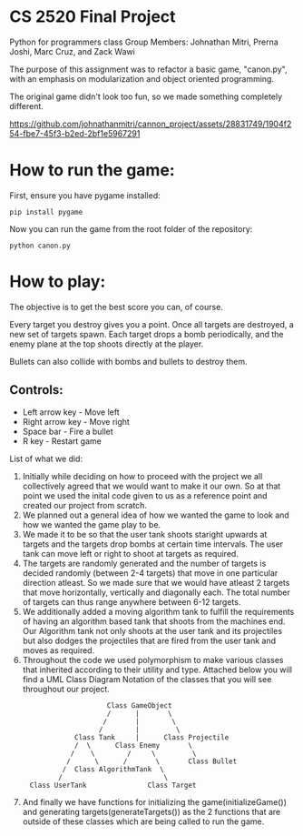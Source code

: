 # CS 2520 Final Project
Python for programmers class
Group Members: Johnathan Mitri, Prerna Joshi, Marc Cruz, and Zack Wawi

The purpose of this assignment was to refactor a basic game, "canon.py", with an emphasis on modularization and object oriented programming. 

The original game didn't look too fun, so we made something completely different. 


https://github.com/johnathanmitri/cannon_project/assets/28831749/1904f254-fbe7-45f3-b2ed-2bf1e5967291

# How to run the game: 

First, ensure you have pygame installed: 
```
pip install pygame
```
Now you can run the game from the root folder of the repository:
```
python canon.py
```

# How to play: 
The objective is to get the best score you can, of course.

Every target you destroy gives you a point. Once all targets are destroyed, a new set of targets spawn. Each target drops a bomb periodically, and the enemy plane at the top shoots directly at the player.

Bullets can also collide with bombs and bullets to destroy them.

## Controls:
- Left arrow key - Move left 
- Right arrow key - Move right 
- Space bar - Fire a bullet 
- R key - Restart game 

List of what we did:
1) Initially while deciding on how to proceed with the project we all collectively agreed that we would want to make it our own. So at that point we used the inital code given to us as a reference point and created our project from scratch. 
2) We planned out a general idea of how we wanted the game to look and how we wanted the game play to be.
3) We made it to be so that the user tank shoots staright upwards at targets and the targets drop bombs at certain time intervals. The user tank can move left or right to shoot at targets as required.
4) The targets are randomly generated and the number of targets is decided randomly (between 2-4 targets) that move in one particular direction atleast. So we made sure that we would have atleast 2 targets that move horizontally, vertically and diagonally each. The total number of targets can thus range anywhere between 6-12 targets.
5) We additionally added a moving algorithm tank to fulfill the requirements of having an algorithm based tank that shoots from the machines end. Our Algorithm tank not only shoots at the user tank and its projectiles but also dodges the projectiles that are fired from the user tank and moves as required.
6) Throughout the code we used polymorphism to make various classes that inherited according to their utility and type. Attached below you will find a UML Class Diagram Notation of the classes that you will see throughout our project. 
```
                        Class GameObject
                        /      |       \
                       /       |        \
                      /        |         \ 
                Class Tank     |      Class Projectile
                /  \      Class Enemy       \     
               /    \        /     \         \
              /      \      /       \       Class Bullet 
             /  Class AlgorithmTank  \
            /                         \
     Class UserTank               Class Target
```
    
7) And finally we have functions for initializing the game(initializeGame()) and generating targets(generateTargets()) as the 2 functions that are outside of these classes which are being called to run the game. 

